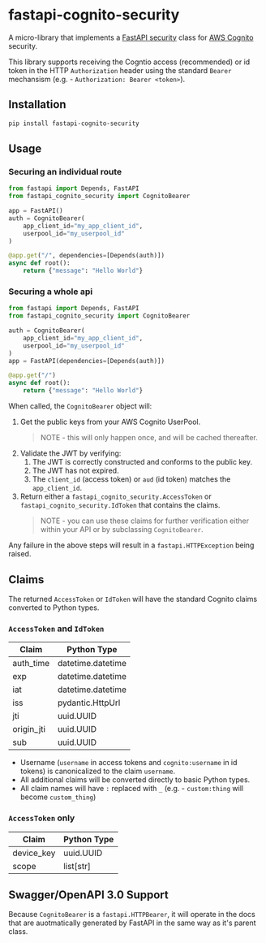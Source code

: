 # fastapi-cognito-security

A micro-library that implements a [FastAPI security](https://github.com/tiangolo/fastapi/blob/master/fastapi/security/base.py) class for [AWS Cognito](https://docs.aws.amazon.com/cognito/latest/developerguide/what-is-amazon-cognito.html) security.

This library supports receiving the Cogntio access (recommended) or id token in the HTTP `Authorization`
header using the standard `Bearer` mechansism (e.g. - `Authorization: Bearer <token>`).

## Installation
```bash
pip install fastapi-cognito-security
```

## Usage

### Securing an individual route
```python
from fastapi import Depends, FastAPI
from fastapi_cognito_security import CognitoBearer

app = FastAPI()
auth = CognitoBearer(
    app_client_id="my_app_client_id",
    userpool_id="my_userpool_id"
)

@app.get("/", dependencies=[Depends(auth)])
async def root():
    return {"message": "Hello World"}
```

### Securing a whole api
```python
from fastapi import Depends, FastAPI
from fastapi_cognito_security import CognitoBearer

auth = CognitoBearer(
    app_client_id="my_app_client_id",
    userpool_id="my_userpool_id"
)
app = FastAPI(dependencies=[Depends(auth)])

@app.get("/")
async def root():
    return {"message": "Hello World"}
```

When called, the `CognitoBearer` object will:
1. Get the public keys from your AWS Cognito UserPool.
    > NOTE - this will only happen once, and will be cached thereafter.
2. Validate the JWT by verifying:
    1. The JWT is correctly constructed and conforms to the public key.
    2. The JWT has not expired.
    3. The `client_id` (access token) or `aud` (id token) matches the `app_client_id`.
3. Return either a `fastapi_cognito_security.AccessToken` or `fastapi_cognito_security.IdToken` that contains the claims.
    > NOTE - you can use these claims for further verification either within your API or by subclassing `CognitoBearer`.

Any failure in the above steps will result in a `fastapi.HTTPException` being raised.

## Claims
The returned `AccessToken` or `IdToken` will have the standard Cognito claims converted to Python types.

### `AccessToken` and `IdToken`
|Claim|Python Type|
|--|--|
|auth_time|datetime.datetime|
|exp|datetime.datetime|
|iat|datetime.datetime|
|iss|pydantic.HttpUrl|
|jti|uuid.UUID|
|origin_jti|uuid.UUID|
|sub|uuid.UUID|

- Username (`username` in access tokens and `cognito:username` in id tokens) is canonicalized to the claim `username`.
- All additional claims will be converted directly to basic Python types. 
- All claim names will have `:` replaced with `_` (e.g. - `custom:thing` will become `custom_thing`)

### `AccessToken` only
|Claim|Python Type|
|--|--|
|device_key|uuid.UUID|
|scope|list[str]|

## Swagger/OpenAPI 3.0 Support
Because `CognitoBearer` is a `fastapi.HTTPBearer`, it will operate in the docs that are auotmatically
generated by FastAPI in the same way as it's parent class.
